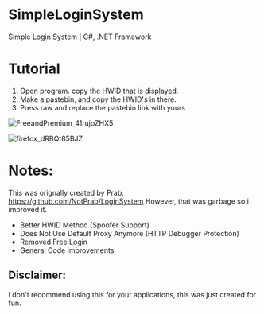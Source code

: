# SimpleLoginSystem
 Simple Login System  | C#, .NET Framework

# Tutorial
1. Open program. copy the HWID that is displayed.
2. Make a pastebin, and copy the HWID's in there.
3. Press raw and replace the pastebin link with yours


![FreeandPremium_41rujoZHX5](https://cdn.discordapp.com/attachments/661208670897438731/861585907739262976/unknown.png)

![firefox_dRBQt85BJZ](https://cdn.discordapp.com/attachments/661208670897438731/861586155761041428/unknown.png)




# Notes:

This was orignally created by Prab: https://github.com/NotPrab/LoginSystem
However, that was garbage so i improved it.

- Better HWID Method (Spoofer Support)
- Does Not Use Default Proxy Anymore (HTTP Debugger Protection)
- Removed Free Login
- General Code Improvements

## Disclaimer: 
I don't recommend using this for your applications, this was just created for fun. 


